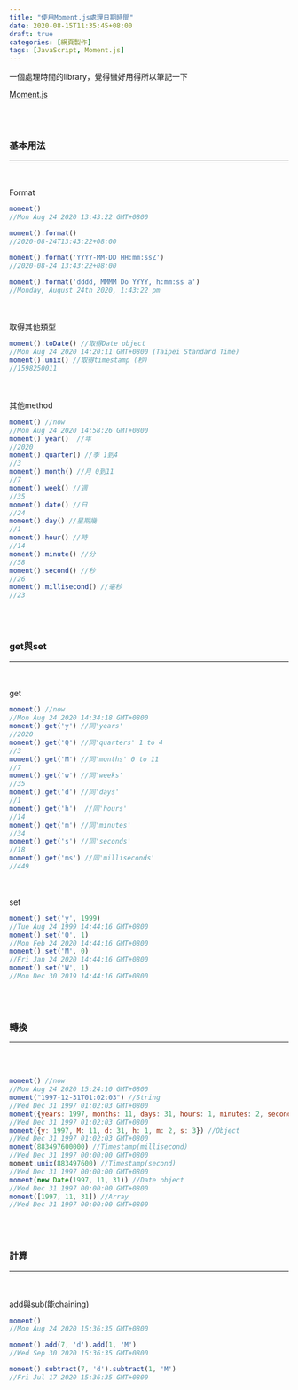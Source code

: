 ```yaml
---
title: "使用Moment.js處理日期時間"
date: 2020-08-15T11:35:45+08:00
draft: true
categories: [網頁製作]
tags: [JavaScript, Moment.js]
---
```

一個處理時間的library，覺得蠻好用得所以筆記一下

<!--more-->
[Moment.js](https://momentjs.com/)
  
<br></br>
<h3>基本用法</h3>

---
<br></br>
Format
```js
moment()
//Mon Aug 24 2020 13:43:22 GMT+0800

moment().format()
//2020-08-24T13:43:22+08:00

moment().format('YYYY-MM-DD HH:mm:ssZ')
//2020-08-24 13:43:22+08:00

moment().format('dddd, MMMM Do YYYY, h:mm:ss a')
//Monday, August 24th 2020, 1:43:22 pm
```
<br></br>
取得其他類型
```js
moment().toDate() //取得Date object
//Mon Aug 24 2020 14:20:11 GMT+0800 (Taipei Standard Time)
moment().unix() //取得timestamp (秒)
//1598250011 
```
<br></br>
其他method
```js
moment() //now
//Mon Aug 24 2020 14:58:26 GMT+0800
moment().year()  //年
//2020
moment().quarter() //季 1到4
//3
moment().month() //月 0到11
//7
moment().week() //週
//35
moment().date() //日
//24
moment().day() //星期幾
//1
moment().hour() //時
//14
moment().minute() //分
//58
moment().second() //秒
//26
moment().millisecond() //毫秒
//23
```
  
<br></br>
<h3>get與set</h3>

---
<br></br>
get
```js
moment() //now
//Mon Aug 24 2020 14:34:18 GMT+0800
moment().get('y') //同'years'
//2020
moment().get('Q') //同'quarters' 1 to 4
//3
moment().get('M') //同'months' 0 to 11
//7
moment().get('w') //同'weeks'
//35
moment().get('d') //同'days'
//1
moment().get('h')  //同'hours'
//14
moment().get('m') //同'minutes'
//34
moment().get('s') //同'seconds'
//18
moment().get('ms') //同'milliseconds'
//449
```
<br></br>
set
```js
moment().set('y', 1999)
//Tue Aug 24 1999 14:44:16 GMT+0800
moment().set('Q', 1)
//Mon Feb 24 2020 14:44:16 GMT+0800
moment().set('M', 0)
//Fri Jan 24 2020 14:44:16 GMT+0800
moment().set('W', 1)
//Mon Dec 30 2019 14:44:16 GMT+0800
```
  

<br></br>
<h3>轉換</h3>

---
<br></br>
```js
moment() //now
//Mon Aug 24 2020 15:24:10 GMT+0800
moment("1997-12-31T01:02:03") //String
//Wed Dec 31 1997 01:02:03 GMT+0800
moment({years: 1997, months: 11, days: 31, hours: 1, minutes: 2, seconds: 3}) //Object
//Wed Dec 31 1997 01:02:03 GMT+0800
moment({y: 1997, M: 11, d: 31, h: 1, m: 2, s: 3}) //Object
//Wed Dec 31 1997 01:02:03 GMT+0800
moment(883497600000) //Timestamp(millisecond)
//Wed Dec 31 1997 00:00:00 GMT+0800
moment.unix(883497600) //Timestamp(second)
//Wed Dec 31 1997 00:00:00 GMT+0800
moment(new Date(1997, 11, 31)) //Date object
//Wed Dec 31 1997 00:00:00 GMT+0800
moment([1997, 11, 31]) //Array
//Wed Dec 31 1997 00:00:00 GMT+0800
```
<br></br>
<h3>計算</h3>

---
<br></br>
add與sub(能chaining)
```js
moment()
//Mon Aug 24 2020 15:36:35 GMT+0800

moment().add(7, 'd').add(1, 'M')
//Wed Sep 30 2020 15:36:35 GMT+0800

moment().subtract(7, 'd').subtract(1, 'M')
//Fri Jul 17 2020 15:36:35 GMT+0800
```
